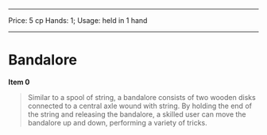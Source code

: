 
---
Price: 5 cp
Hands: 1;
Usage: held in 1 hand


---

# Bandalore

**Item 0**

> Similar to a spool of string, a bandalore consists of two wooden disks connected to a central axle wound with string. By holding the end of the string and releasing the bandalore, a skilled user can move the bandalore up and down, performing a variety of tricks.
